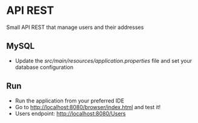 # API REST
Small API REST that manage users and their addresses

## MySQL
* Update the *src/main/resources/application.properties* file and set your database configuration

## Run
* Run the application from your preferred IDE
* Go to [http://localhost:8080/browser/index.html](http://localhost:8080/browser/index.html) and test it! 
* Users endpoint: [http://localhost:8080/Users](http://localhost:8080/Users)